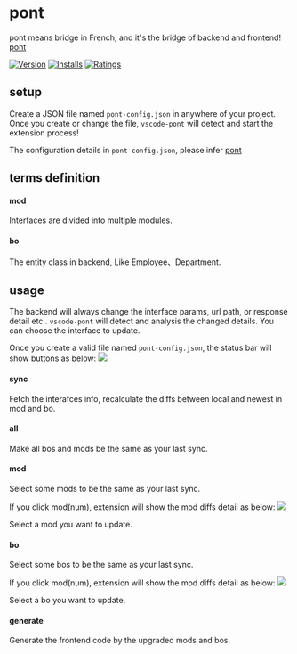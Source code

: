 # pont

pont means bridge in French, and it's the bridge of backend and frontend! [pont](https://github.com/nefe/pont)

[![Version](https://vsmarketplacebadge.apphb.com/version/jasonHzq.vscode-pont.svg)](https://marketplace.visualstudio.com/items?itemName=jasonHzq.vscode-pont)
[![Installs](https://vsmarketplacebadge.apphb.com/installs/jasonHzq.vscode-pont.svg)](https://marketplace.visualstudio.com/items?itemName=jasonHzq.vscode-pont)
[![Ratings](https://vsmarketplacebadge.apphb.com/rating/jasonHzq.vscode-pont.svg)](https://marketplace.visualstudio.com/items?itemName=jasonHzq.vscode-pont)

## setup

Create a JSON file named `pont-config.json` in anywhere of your project. Once you create or change the file, `vscode-pont` will detect and start the extension process!

The configuration details in `pont-config.json`, please infer [pont](https://github.com/nefe/pont)

## terms definition

#### mod

Interfaces are divided into multiple modules.

#### bo

The entity class in backend, Like Employee、Department.

## usage

The backend will always change the interface params, url path, or response detail etc.. `vscode-pont` will detect and analysis the changed details.
You can choose the interface to update.

Once you create a valid file named `pont-config.json`, the status bar will show buttons as below:
![](https://img.alicdn.com/tfs/TB1kr7SGhjaK1RjSZFAXXbdLFXa-682-70.png)

#### sync

Fetch the interafces info, recalculate the diffs between local and newest in mod and bo.

#### all

Make all bos and mods be the same as your last sync.

#### mod

Select some mods to be the same as your last sync.

If you click mod(num), extension will show the mod diffs detail as below:
![](https://img.alicdn.com/tfs/TB1o_oxGmrqK1RjSZK9XXXyypXa-1746-386.png)

Select a mod you want to update.

#### bo

Select some bos to be the same as your last sync.

If you click mod(num), extension will show the mod diffs detail as below:
![](https://img.alicdn.com/tfs/TB15SUIGXzqK1RjSZSgXXcpAVXa-1762-680.png)

Select a bo you want to update.

#### generate

Generate the frontend code by the upgraded mods and bos.
